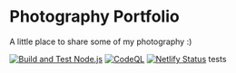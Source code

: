 # Photography Portfolio
A little place to share some of my photography :)

[![Build and Test Node.js](https://github.com/BenjaminMichaelis/photography-portfolio/actions/workflows/node.js.yml/badge.svg)](https://github.com/BenjaminMichaelis/photography-portfolio/actions/workflows/node.js.yml)
[![CodeQL](https://github.com/BenjaminMichaelis/photography-portfolio/actions/workflows/codeql-analysis.yml/badge.svg)](https://github.com/BenjaminMichaelis/photography-portfolio/actions/workflows/codeql-analysis.yml)
[![Netlify Status](https://api.netlify.com/api/v1/badges/d43a6d74-c119-4d0c-a8ab-cc903517a779/deploy-status)](https://app.netlify.com/sites/michaelisphotography/deploys)
tests
